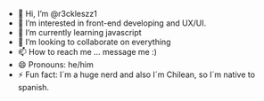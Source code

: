 - 👋 Hi, I’m @r3ckleszz1
- 👀 I’m interested in front-end developing and UX/UI.
- 🌱 I’m currently learning javascript
- 💞️ I’m looking to collaborate on everything
- 📫 How to reach me ... message me :)
- 😄 Pronouns: he/him
- ⚡ Fun fact: I´m a huge nerd and also I´m Chilean, so I´m native to spanish.

<!---
r3ckleszz1/r3ckleszz1 is a ✨ special ✨ repository because its `README.md` (this file) appears on your GitHub profile.
You can click the Preview link to take a look at your changes.
--->
